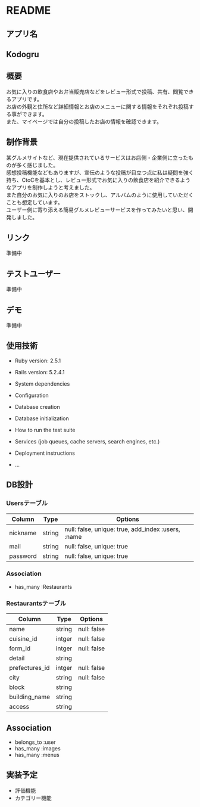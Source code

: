 # README

## アプリ名
## Kodogru

## 概要
お気に入りの飲食店やお弁当販売店などをレビュー形式で投稿、共有、閲覧できるアプリです。  
お店の外観と住所など詳細情報とお店のメニューに関する情報をそれぞれ投稿する事ができます。  
また、マイページでは自分の投稿したお店の情報を確認できます。

## 制作背景
某グルメサイトなど、現在提供されているサービスはお店側・企業側に立ったものが多く感じました。   
感想投稿機能などもありますが、宣伝のような投稿が目立つ点に私は疑問を強く持ち、CtoCを基本とし、レビュー形式でお気に入りの飲食店を紹介できるようなアプリを制作しようと考えました。  
また自分のお気に入りのお店をストックし、アルバムのように使用していただくことも想定しています。  
ユーザー側に寄り添える簡易グルメレビューサービスを作ってみたいと思い、開発しました。

## リンク
準備中

## テストユーザー
準備中

## デモ
準備中

## 使用技術
* Ruby version: 2.5.1
* Rails version: 5.2.4.1

* System dependencies

* Configuration

* Database creation

* Database initialization

* How to run the test suite

* Services (job queues, cache servers, search engines, etc.)

* Deployment instructions

* ...

## DB設計
### Usersテーブル
|Column|Type|Options|
|------|----|-------|
|nickname|string|null: false, unique: true, add_index :users, :name|
|mail|string|null: false, unique: true|
|password|string|null: false, unique: true|

### Association
- has_many :Restaurants

### Restaurantsテーブル
|Column|Type|Options|
|------|----|-------|
|name|string|null: false|
|cuisine_id|intger|null: false|
|form_id|intger|null: false|
|detail|string||
|prefectures_id|intger|null: false|
|city|string|null: false|
|block|string||
|building_name|string||
|access|string||

## Association
- belongs_to :user
- has_many :images
- has_many :menus


## 実装予定
* 評価機能
* カテゴリー機能